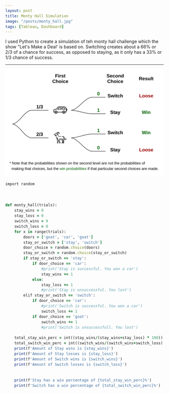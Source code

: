```yaml
---
layout: post
title: Monty Hall Simulation 
image: "/posts/monty_hall.jpg"
tags: [Tableau, Dashboard]
---
```

I used Python to create a simulation of teh monty hall challenge which the show "Let's Make a Deal' is based on. Switching creates about a 66% or 2/3 of a chance for success, as opposed to staying, as it only has a 33% or 1/3 chance of success.

---

![alt text](/img/posts/monty_hall_post.png "Monty Hall")


```ruby
import random



def monty_hall(trials): 
    stay_wins = 0
    stay_loss = 0
    switch_wins = 0
    switch_loss = 0
    for x in range(trials):
        doors = ['goat', 'car', 'goat']
        stay_or_switch = ['stay', 'switch']
        door_choice = random.choice(doors)
        stay_or_switch = random.choice(stay_or_switch)
        if stay_or_switch == 'stay':
            if door_choice == 'car':
                #print('Stay is successful. You won a car')
                stay_wins += 1
            else:
                stay_loss += 1
                #print('Stay is unsuccessful. You lost')
        elif stay_or_switch == 'switch':
            if door_choice == 'car':
                #print('Switch is successful. You won a car')
                switch_loss += 1
            if door_choice == 'goat':
                switch_wins += 1
                #print('Switch is unsuccessfull. You lost')

    total_stay_win_perc = int((stay_wins/(stay_wins+stay_loss) * 100))
    total_switch_win_perc = int((switch_wins/(switch_wins+switch_loss) * 100))
    print(f'Amount of Stay wins is {stay_wins}')
    print(f'Amount of Stay losses is {stay_loss}')
    print(f'Amount of Switch wins is {switch_wins}')
    print(f'Amount of Switch losses is {switch_loss}')

    
    print(f'Stay has a win percentage of {total_stay_win_perc}%')
    print(f'Switch has a win percentage of {total_switch_win_perc}%')
    
```


